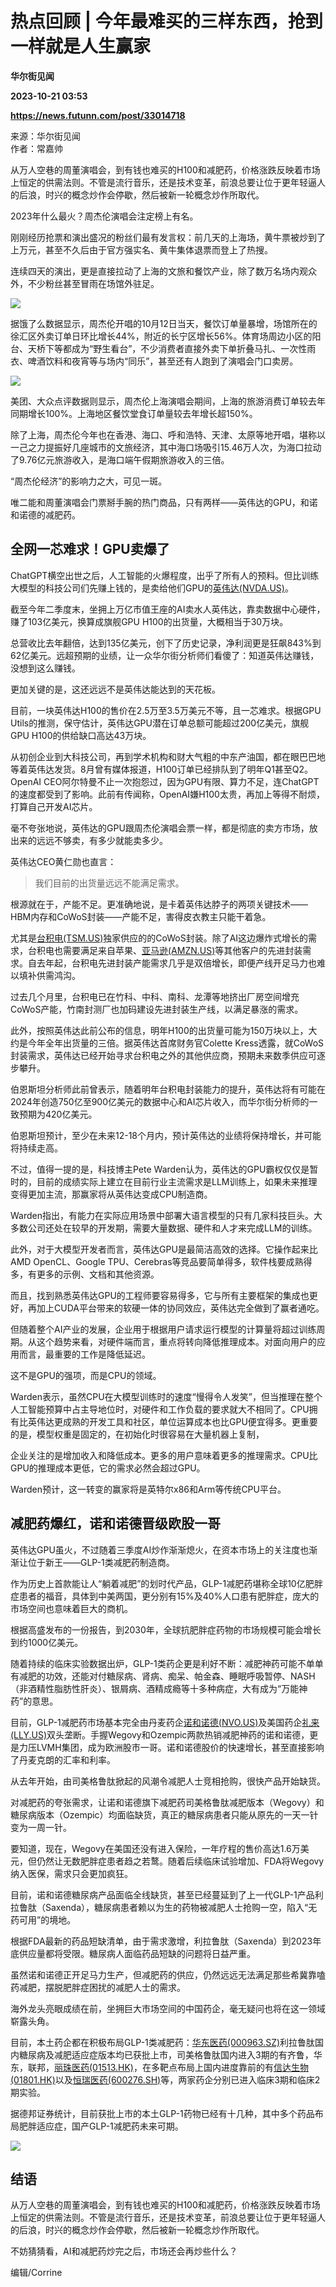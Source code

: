 # 热点回顾 | 今年最难买的三样东西，抢到一样就是人生赢家
**华尔街见闻**

**2023-10-21 03:53**

**https://news.futunn.com/post/33014718**

来源：华尔街见闻  
作者：常嘉帅

从万人空巷的周董演唱会，到有钱也难买的H100和减肥药，价格涨跌反映着市场上恒定的供需法则。不管是流行音乐，还是技术变革，前浪总要让位于更年轻逼人的后浪，时兴的概念炒作会停歇，然后被新一轮概念炒作所取代。

2023年什么最火？周杰伦演唱会注定榜上有名。

刚刚经历抢票和演出盛况的粉丝们最有发言权：前几天的上海场，黄牛票被炒到了上万元，甚至不久后由于官方强实名、黄牛集体退票而登上了热搜。

连续四天的演出，更是直接拉动了上海的文旅和餐饮产业，除了数万名场内观众外，不少粉丝甚至冒雨在场馆外驻足。

![](https://postimg.futunn.com/1697682597258677113364.jpeg)

据饿了么数据显示，周杰伦开唱的10月12日当天，餐饮订单量暴增，场馆所在的徐汇区外卖订单日环比增长44%，附近的长宁区增长56%。体育场周边小区的阳台、天桥下等都成为“野生看台”，不少消费者直接外卖下单折叠马扎、一次性雨衣、啤酒饮料和夜宵等与场内“同乐”，甚至还有人跑到了演唱会门口卖房。

![](https://postimg.futunn.com/16976825972519373300247.jpeg)

美团、大众点评数据则显示，周杰伦上海演唱会期间，上海的旅游消费订单较去年同期增长100%。上海地区餐饮堂食订单量较去年增长超150%。

除了上海，周杰伦今年也在香港、海口、呼和浩特、天津、太原等地开唱，堪称以一己之力提振好几座城市的文旅经济，其中海口场吸引15.46万人次，为海口拉动了9.76亿元旅游收入，是海口端午假期旅游收入的三倍。

“周杰伦经济”的影响力之大，可见一斑。

唯二能和周董演唱会门票掰手腕的热门商品，只有两样——英伟达的GPU，和诺和诺德的减肥药。

全网一芯难求！GPU卖爆了
-------------

ChatGPT横空出世之后，人工智能的火爆程度，出乎了所有人的预料。但比训练大模型的科技公司们先赚上钱的，是卖给他们GPU的[英伟达(NVDA.US)](https://www.futunn.com/quote/stock?m=us&code=NVDA)。

截至今年二季度末，坐拥上万亿市值王座的AI卖水人英伟达，靠卖数据中心硬件，赚了103亿美元，换算成旗舰GPU H100的出货量，大概相当于30万块。

总营收比去年翻倍，达到135亿美元，创下了历史记录，净利润更是狂飙843%到62亿美元。远超预期的业绩，让一众华尔街分析师们看傻了：知道英伟达赚钱，没想到这么赚钱。

更加关键的是，这还远远不是英伟达能达到的天花板。

目前，一块英伟达H100的售价在2.5万至3.5万美元不等，且一芯难求。根据GPU Utils的推测，保守估计，英伟达GPU潜在订单总额可能超过200亿美元，旗舰GPU H100的供给缺口高达43万块。

从初创企业到大科技公司，再到学术机构和财大气粗的中东产油国，都在眼巴巴地等着英伟达发货。8月曾有媒体报道，H100订单已经排队到了明年Q1甚至Q2。OpenAI CEO阿尔特曼不止一次抱怨过，因为GPU有限、算力不足，连ChatGPT的速度都受到了影响。此前有传闻称，OpenAI嫌H100太贵，再加上等得不耐烦，打算自己开发AI芯片。

毫不夸张地说，英伟达的GPU跟周杰伦演唱会票一样，都是彻底的卖方市场，放出来的远远不够卖，有多少就能卖多少。

英伟达CEO黄仁勋也直言：

> 我们目前的出货量远远不能满足需求。

根源就在于，产能不足。更准确地说，是卡着英伟达脖子的两项关键技术——HBM内存和CoWoS封装——产能不足，害得皮衣教主只能干着急。

尤其是[台积电(TSM.US)](https://www.futunn.com/quote/stock?m=us&code=TSM)独家供应的的CoWoS封装。除了AI这边爆炸式增长的需求，台积电也需要满足来自苹果、[亚马逊(AMZN.US)](https://www.futunn.com/quote/stock?m=us&code=AMZN)等其他客户的先进封装需求。自去年起，台积电先进封装产能需求几乎是双倍增长，即便产线开足马力也难以填补供需鸿沟。

过去几个月里，台积电已在竹科、中科、南科、龙潭等地挤出厂房空间增充CoWoS产能，竹南封测厂也加码建设先进封装生产线，以满足暴涨的需求。

此外，按照英伟达此前公布的信息，明年H100的出货量可能为150万块以上，大约是今年全年出货量的三倍。据英伟达首席财务官Colette Kress透露，就CoWoS封装需求，英伟达已经开始寻求台积电之外的其他供应商，预期未来数季供应可逐步攀升。

伯恩斯坦分析师此前曾表示，随着明年台积电封装能力的提升，英伟达将有可能在2024年创造750亿至900亿美元的数据中心和AI芯片收入，而华尔街分析师的一致预期为420亿美元。

伯恩斯坦预计，至少在未来12-18个月内，预计英伟达的业绩将保持增长，并可能将持续走高。

不过，值得一提的是，科技博主Pete Warden认为，英伟达的GPU霸权仅仅是暂时的，目前的成绩实际上建立在目前行业主流需求是LLM训练上，如果未来推理变得更加主流，那赢家将从英伟达变成CPU制造商。

Warden指出，有能力在实际应用场景中部署大语言模型的只有几家科技巨头。大多数公司还处在较早的开发期，需要大量数据、硬件和人才来完成LLM的训练。

此外，对于大模型开发者而言，英伟达GPU是最简洁高效的选择。它操作起来比AMD OpenCL、Google TPU、Cerebras等竞品要简单得多，软件栈要成熟得多，有更多的示例、文档和其他资源。

而且，找到熟悉英伟达GPU的工程师要容易得多，它与所有主要框架的集成也更好，再加上CUDA平台带来的软硬一体的协同效应，英伟达完全做到了赢者通吃。

但随着整个AI产业的发展，企业用于根据用户请求运行模型的计算量将超过训练周期。从这个趋势来看，对硬件端而言，重点将转向降低推理成本。对面向用户的应用而言，最重要的工作是降低延迟。

这不是GPU的强项，而是CPU的领域。

Warden表示，虽然CPU在大模型训练时的速度“慢得令人发笑”，但当推理在整个人工智能预算中占主导地位时，对硬件和工作负载的要求就大不相同了。CPU拥有比英伟达更成熟的开发工具和社区，单位运算成本也比GPU便宜得多。更重要的是，模型权重是固定的，在初始化时很容易在大量机器上复制，

企业关注的是增加收入和降低成本。更多的用户意味着更多的推理需求。CPU比GPU的推理成本更低，它的需求必然会超过GPU。

Warden预计，这一转变的赢家将是英特尔x86和Arm等传统CPU平台。

减肥药爆红，诺和诺德晋级欧股一哥
----------------

英伟达GPU虽火，不过随着三季度AI炒作渐渐熄火，在资本市场上的关注度也渐渐让位于新王——GLP-1类减肥药制造商。

作为历史上首款能让人“躺着减肥”的划时代产品，GLP-1减肥药堪称全球10亿肥胖症患者的福音，具体到中美两国，更分别有15%及40%人口患有肥胖症，庞大的市场空间也意味着巨大的商机。

根据高盛发布的一份报告，到2030年，全球抗肥胖症药物的市场规模可能会增长到约1000亿美元。

随着持续的临床实验数据出炉，GLP-1类药企更是利好不断：减肥神药可能不单单有减肥的功效，还能对付糖尿病、肾病、痴呆、帕金森、睡眠呼吸暂停、NASH（非酒精性脂肪性肝炎）、银屑病、酒精成瘾等十多种病症，大有成为“万能神药”的意思。

目前，GLP-1减肥药市场基本完全由丹麦药企[诺和诺德(NVO.US)](https://www.futunn.com/quote/stock?m=us&code=NVO)及美国药企[礼来(LLY.US)](https://www.futunn.com/quote/stock?m=us&code=LLY)双头垄断。手握Wegovy和Ozempic两款热销减肥神药的诺和诺德，更是力压LVMH集团，成为欧洲股市一哥。诺和诺德股价的快速增长，甚至直接影响了丹麦克朗的汇率和利率。

从去年开始，由司美格鲁肽掀起的风潮令减肥人士竞相抢购，很快产品开始缺货。

对减肥药的夸张需求，让诺和诺德旗下减肥药司美格鲁肽减肥版本（Wegovy）和糖尿病版本（Ozempic）均面临缺货，真正的糖尿病患者只能从原先的一天一针变为一周一针。

要知道，现在，Wegovy在美国还没有进入保险，一年疗程的售价高达1.6万美元，但仍然让无数肥胖症患者趋之若鹜。随着后续临床试验增加、FDA将Wegovy纳入医保，需求只会更加疯狂。

目前，诺和诺德糖尿病产品面临全线缺货，甚至已经蔓延到了上一代GLP-1产品利拉鲁肽（Saxenda），糖尿病患者赖以为生的药物被减肥人士抢购一空，陷入“无药可用”的境地。

根据FDA最新的药品短缺清单，由于需求激增，利拉鲁肽（Saxenda）到2023年底供应量都将受限。糖尿病人面临药品短缺的问题将日益严重。

虽然诺和诺德正开足马力生产，但减肥药的供应，仍然远远无法满足那些希冀靠嗑药减肥，摆脱肥胖症困扰的减肥人士的需求。

海外龙头亮眼成绩在前，坐拥巨大市场空间的中国药企，毫无疑问也将在这一领域崭露头角。

目前，本土药企都在积极布局GLP-1类减肥药：[华东医药(000963.SZ)](https://www.futunn.com/quote/stock?m=sz&code=000963)利拉鲁肽国内糖尿病及减肥适应症版本均已获批上市，司美格鲁肽国内进入3期的有齐鲁，华东，联邦，[丽珠医药(01513.HK)](https://www.futunn.com/quote/stock?m=hk&code=01513)，在多靶点布局上国内进度靠前的有[信达生物(01801.HK)](https://www.futunn.com/quote/stock?m=hk&code=01801)以及[恒瑞医药(600276.SH)](https://www.futunn.com/quote/stock?m=sh&code=600276)等，两家药企分别已进入临床3期和临床2期实验。

据德邦证券统计，目前获批上市的本土GLP-1药物已经有十几种，其中多个药品布局肥胖适应症，国产GLP-1减肥药未来可期。

![](https://postimg.futunn.com/16976826148051358619426.png)

结语
--

从万人空巷的周董演唱会，到有钱也难买的H100和减肥药，价格涨跌反映着市场上恒定的供需法则。不管是流行音乐，还是技术变革，前浪总要让位于更年轻逼人的后浪，时兴的概念炒作会停歇，然后被新一轮概念炒作所取代。

不妨猜猜看，AI和减肥药炒完之后，市场还会再炒些什么？

编辑/Corrine